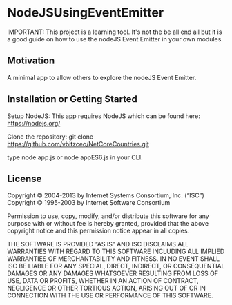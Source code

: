 # NodeJSUsingEventEmitter
IMPORTANT: This project is a learning tool. It's not the be all end all but it is a good guide on how to use the nodeJS Event Emitter in your own modules.

## Motivation
A minimal app to allow others to explore the nodeJS Event Emitter.

## Installation or Getting Started
 
  Setup NodeJS:
  This app requires NodeJS which can be found here: https://nodejs.org/
  
  Clone the repository:
  git clone https://github.com/vbitzceo/NetCoreCountries.git
  
  type node app.js or node appES6.js in your CLI.

## License

Copyright © 2004-2013 by Internet Systems Consortium, Inc. (“ISC”)
Copyright © 1995-2003 by Internet Software Consortium

Permission to use, copy, modify, and/or distribute this software for any purpose with or without fee is hereby granted, provided that the above copyright notice and this permission notice appear in all copies.

THE SOFTWARE IS PROVIDED “AS IS” AND ISC DISCLAIMS ALL WARRANTIES WITH REGARD TO THIS SOFTWARE INCLUDING ALL IMPLIED WARRANTIES OF MERCHANTABILITY AND FITNESS. IN NO EVENT SHALL ISC BE LIABLE FOR ANY SPECIAL, DIRECT, INDIRECT, OR CONSEQUENTIAL DAMAGES OR ANY DAMAGES WHATSOEVER RESULTING FROM LOSS OF USE, DATA OR PROFITS, WHETHER IN AN ACTION OF CONTRACT, NEGLIGENCE OR OTHER TORTIOUS ACTION, ARISING OUT OF OR IN CONNECTION WITH THE USE OR PERFORMANCE OF THIS SOFTWARE.
